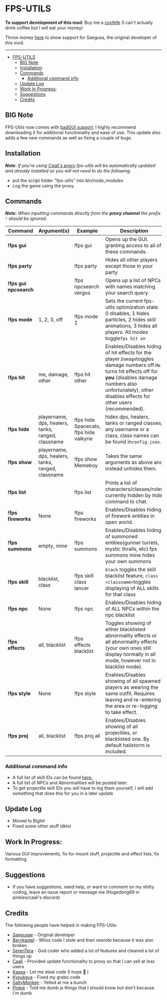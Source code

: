 # FPS-UTILS

  **To support development of this mod**:
    Buy me a [covfefe](https://ko-fi.com/codeagon) (I can't actually drink coffee but I will eat your money)
    
   Throw money [here](https://www.patreon.com/saegusa) to show support for Saegusa, the original developer of this mod.
  ****
- [FPS-UTILS](#fps-utils)
  - [BIG Note](#big-note)
  - [Installation](#installation)
  - [Commands](#commands)
    - [Additional command info](#additional-command-info)
  - [Update Log](#update-log)
  - [Work In Progress:](#work-in-progress)
  - [Suggestions](#suggestions)
  - [Credits](#credits)


## BIG Note
FPS-Utils now comes with [badGUI support](https://github.com/codeagon/badGui), I highly recommend downloading it for additional functionality and ease of use. This update also adds a few new commands as well as fixing a couple of bugs.

## Installation 
***Note***: *If you're using [Caali's proxy](https://discord.gg/maqBmJV) fps-utils will be automatically updated and already installed so you will not need to do the following.*
* put the script folder "fps-utils" into bin/node_modules
* Log the game using the proxy.

## Commands
***Note:*** *When inputting commands directly from the **proxy channel**  the prefix `!` should be ignored.*

Command | Argument(s) | Example | Description
---|---|---|---
**!fps gui** |  | !fps gui| Opens up the GUI. granting access to all of these commands.
**!fps party** |  | !fps party| Hides all other players except those in your party
**!fps gui npcsearch** |  | !fps npcsearch vergos| Opens up a list of NPCs with names matching your search query 
**!fps mode** | 1, 2, 3, off | !fps mode 1| Sets the current fps-utils optimization state. 0 disables, 1 hides particles, 2 hides skill animations, 3 hides all players. All modes toggle`fps hit on`
**!fps hit** | me, damage, other | !fps hit other | Enables/Disables hiding of hit effects for the player.`Damage`toggles damage numbers off.`Me` turns hit effects off for **you** (disables damage numbers also unfortunately), other disables effects for other users (recommended).
**!fps hide** | playername, dps, healers, tanks, ranged, classname | !fps hide Spacecats, !fps hide valkyrie |hides dps, healers, tanks or ranged classes, any username or a class, class names can be found in`config.json`.
**!fps show** | playername, dps, healers, tanks, ranged, classname| !fps show Memeboy | Takes the same arguments as above and instead unhides them.
**!fps list** |  | !fps list |  Prints a list of characters/classes/roles currently hidden by *hide* command to chat.
**!fps fireworks** | None | !fps fireworks | Enables/Disables hiding of firework entities in open world.
**!fps summons** | empty, mine | !fps summons | Enables/Disables hiding of  summoned entities(gunner turrets, mystic thralls, etc) fps summons mine hides your own summons
**!fps skill** | blacklist, class <classname>  | !fps skill class lancer | `black` toggles the skill blacklist feature, `class <classname>`toggles displaying of ALL skills for that class
**!fps npc** | None | !fps npc | Enables/Disables hiding of ALL NPCs within the npc blacklist
**!fps effects** | all, blacklist | !fps effects blacklist | Toggles showing of either blacklisted abnormality effects or all abnormality effects (your own ones still display normally in all mode, however not in blacklist mode).
**!fps style** | None | !fps style | Enables/Disables showing of all spawned players as wearing the same outfit. Requires leaving and re-entering the area or re-logging to take effect.
**!fps proj** | all, blacklist | !fps proj all| Enables/Disables showing of all projectiles, or blacklisted one. By default hailstorm is included.

### Additional command info
*  A full list of skill IDs can be found [here.](https://github.com/pinkipi/skill-prediction/blob/master/config/skills.js)
*  A full list of NPCs and Abnormalities will be posted later.
*  To get projectile skill IDs you will have to log them yourself, I will add something that does this for you in a later update
  
## Update Log
* Moved to BigInt
* Fixed some other stuff idklol
## Work In Progress:
Various GUI improvements, fix for mount stuff, projectile and effect lists, fix formatting.

## Suggestions
* If you have suggestions, need help, or want to comment on my shitty coding, leave an issue report or message me (Hugedong69 in pinkies/caali's discord)

## Credits
The following people have helped in making FPS-Utils:
- [Saegusae](https://github.com/Saegusae/) - Original developer
- [Bernkastel](https://github.com/Bernkastel-0/) - Whos code I stole and then rewrote because it was also broken
- [SerenTera](https://github.com/SerenTera) - God coder who added a lot of features and cleaned a lot of things up
- [Caali](https://github.com/hackerman-caali/) - Provided update functionality to proxy so that I can yell at less users
- [Kasea](https://github.com/Kaseaa/) - Let me steal code (I hope :eyes: )
- [Kyoukaya](https://github.com/kyoukaya) - Fixed my grabo code
- [SaltyMonkey](https://github.com/SaltyMonkey) - Yelled at me a bunch
- [Pinkie](https://github.com/pinkipi/) - Told me dumb js things that I should know but don't because I'm dumb
